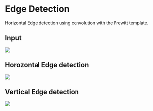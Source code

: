 # Edge Detection
 
Horizontal Edge detection using convolution with the Prewitt template.

## Input
 ![](https://github.com/Nivedita123/uta-robotics/blob/master/Edge%20Detection/input.JPG)
 
 ## Horozontal Edge detection
 ![](https://github.com/Nivedita123/uta-robotics/blob/master/Edge%20Detection/horizontal.jpg)
 
 ## Vertical Edge detection
 ![](https://github.com/Nivedita123/uta-robotics/blob/master/Edge%20Detection/vertical.jpg)
